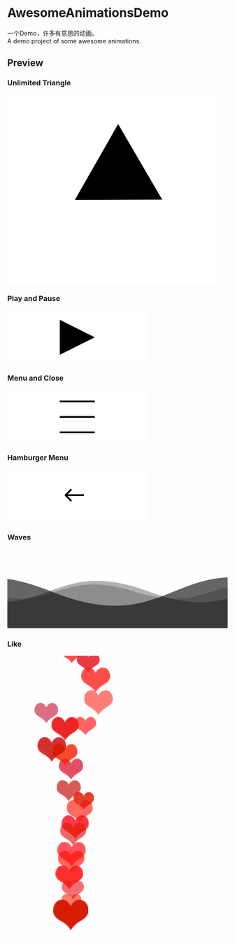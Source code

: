 # AwesomeAnimationsDemo
一个Demo，许多有意思的动画。  
A demo project of some awesome animations.

## Preview
### Unlimited Triangle
![UnlimitedTriangle](https://raw.githubusercontent.com/FlyKite/AwesomeAnimationsDemo/master/Previews/UnlimitedTriangle.gif)

### Play and Pause
![PlayAndPause](https://raw.githubusercontent.com/FlyKite/AwesomeAnimationsDemo/master/Previews/PlayAndPause.gif)

### Menu and Close
![MenuAndClose](https://raw.githubusercontent.com/FlyKite/AwesomeAnimationsDemo/master/Previews/MenuAndClose.gif)

### Hamburger Menu
![HamburgerMenu](https://raw.githubusercontent.com/FlyKite/AwesomeAnimationsDemo/master/Previews/HamburgerMenu.gif)

### Waves
![Waves](https://raw.githubusercontent.com/FlyKite/AwesomeAnimationsDemo/master/Previews/Waves.gif)

### Like
![Like](https://raw.githubusercontent.com/FlyKite/AwesomeAnimationsDemo/master/Previews/Like.gif)
